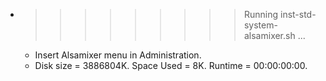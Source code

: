 * >>>>>>>>> Running inst-std-system-alsamixer.sh ...
  * Insert Alsamixer menu in Administration.
  * Disk size = 3886804K. Space Used = 8K. Runtime = 00:00:00:00.

